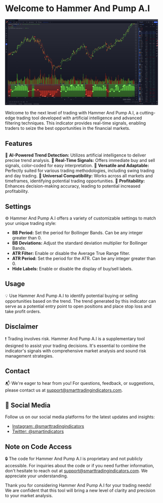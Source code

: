 # Welcome to Hammer And Pump A.I

![Hammer And Pump A.I](1D%20Hammer%20and%20Pump.jpg)

Welcome to the next level of trading with Hammer And Pump A.I, a cutting-edge trading tool developed with artificial intelligence and advanced filtering techniques. This indicator provides real-time signals, enabling traders to seize the best opportunities in the financial markets.

## Features

🌟 **AI-Powered Trend Detection:** Utilizes artificial intelligence to deliver precise trend analysis.
🌟 **Real-Time Signals:** Offers immediate buy and sell signals, color-coded for easy interpretation.
🌟 **Versatile and Adaptable:** Perfectly suited for various trading methodologies, including swing trading and day trading.
🌟 **Universal Compatibility:** Works across all markets and timeframes, identifying potential trading opportunities.
🌟 **Profitability:** Enhances decision-making accuracy, leading to potential increased profitability.

## Settings

⚙️ Hammer And Pump A.I offers a variety of customizable settings to match your unique trading style:

- **BB Period:** Set the period for Bollinger Bands. Can be any integer greater than 0.
- **BB Deviations:** Adjust the standard deviation multiplier for Bollinger Bands.
- **ATR Filter:** Enable or disable the Average True Range filter.
- **ATR Period:** Set the period for the ATR. Can be any integer greater than 0.
- **Hide Labels:** Enable or disable the display of buy/sell labels.

## Usage

💡 Use Hammer And Pump A.I to identify potential buying or selling opportunities based on the trend. The trend generated by this indicator can serve as a potential entry point to open positions and place stop loss and take profit orders.

## Disclaimer

❗ Trading involves risk. Hammer And Pump A.I is a supplementary tool designed to assist your trading decisions. It's essential to combine the indicator's signals with comprehensive market analysis and sound risk management strategies.

## Contact

📬 We're eager to hear from you! For questions, feedback, or suggestions, please contact us at support@smarttradingindicators.com.

## 📱 Social Media

Follow us on our social media platforms for the latest updates and insights:

- [Instagram: @smarttradingindicators](https://instagram.com/smarttradingindicators?igshid=OGQ5ZDc2ODk2ZA==)
- [Twitter: @smartindicators](https://twitter.com/smartindicators)

## Note on Code Access

🔒 The code for Hammer And Pump A.I is proprietary and not publicly accessible. For inquiries about the code or if you need further information, don't hesitate to reach out at support@smarttradingindicators.com. We appreciate your understanding.

Thank you for considering Hammer And Pump A.I for your trading needs! We are confident that this tool will bring a new level of clarity and precision to your market analysis.
